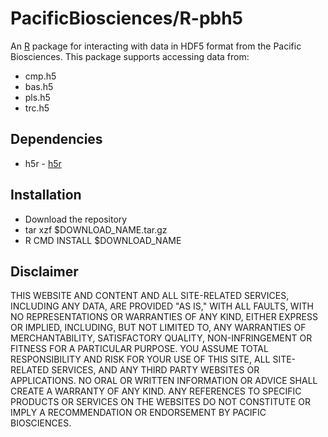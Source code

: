 PacificBiosciences/R-pbh5
=========================

An [R](www.r-project.org) package for interacting with data in HDF5
format from the Pacific Biosciences. This package supports accessing
data from:

+ cmp.h5
+ bas.h5
+ pls.h5
+ trc.h5

## Dependencies

* h5r - [h5r](http://r-forge.r-project.org/projects/h5r/)

## Installation 

+ Download the repository
+ tar xzf $DOWNLOAD_NAME.tar.gz
+ R CMD INSTALL $DOWNLOAD_NAME


Disclaimer
----------
THIS WEBSITE AND CONTENT AND ALL SITE-RELATED SERVICES, INCLUDING ANY DATA, ARE PROVIDED "AS IS," WITH ALL FAULTS, WITH NO REPRESENTATIONS OR WARRANTIES OF ANY KIND, EITHER EXPRESS OR IMPLIED, INCLUDING, BUT NOT LIMITED TO, ANY WARRANTIES OF MERCHANTABILITY, SATISFACTORY QUALITY, NON-INFRINGEMENT OR FITNESS FOR A PARTICULAR PURPOSE. YOU ASSUME TOTAL RESPONSIBILITY AND RISK FOR YOUR USE OF THIS SITE, ALL SITE-RELATED SERVICES, AND ANY THIRD PARTY WEBSITES OR APPLICATIONS. NO ORAL OR WRITTEN INFORMATION OR ADVICE SHALL CREATE A WARRANTY OF ANY KIND. ANY REFERENCES TO SPECIFIC PRODUCTS OR SERVICES ON THE WEBSITES DO NOT CONSTITUTE OR IMPLY A RECOMMENDATION OR ENDORSEMENT BY PACIFIC BIOSCIENCES.
